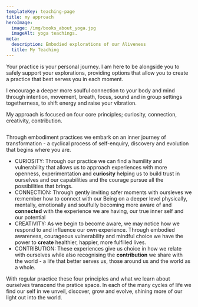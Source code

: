 ```yaml
---
templateKey: teaching-page
title: my approach
heroImage:
  image: /img/books_about_yoga.jpg
  imageAlt: yoga teachings.
meta:
  description: Embodied explorations of our Aliveness
  title: My Teaching
---
```

<p>Your practice is your personal journey. I am here to be alongside you to safely support your explorations, providing options that allow you to create a practice that best serves you in each moment.</p>
<p>I encourage a deeper more soulful connection to your body and mind through intention, movement, breath, focus, sound and in group settings togetherness, to shift energy and raise your vibration.</p>
<p>My approach is focused on four core principles; curiosity, connection, creativity, contribution.</p>
<p><img src="../img/the-4cs-21.jpg" alt=""></p>
<p>Through embodiment practices we embark on an inner journey of transformation - a cyclical process of self-enquiry, discovery and evolution that begins where you are.</p>
<ul>
<li>CURIOSITY: Through our practice we can find a humility and vulnerability that allows us to approach experiences with more openness, experimentation and <strong>curiosity</strong> helping us to build trust in ourselves and our capabilities and the courage pursue all the possibilities that brings.</li>
<li>CONNECTION: Through gently inviting safer moments with oursleves we re:member how to connect with our Being on a deeper level physically, mentally, emotionally and soulfully becoming more aware of and <strong>connected</strong> with the experience we are having, our true inner self and our potential</li>
<li>CREATIVITY: As we begin to become aware, we may notice how we respond to and influence our own experience. Through embodied awareness, courageous vulnerability and mindful choice we have the power to <strong>create</strong> healthier, happier, more fulfilled lives.</li>
<li>CONTRIBUTION: These experiences give us choice in how we relate with ourselves while also recognising the <strong>contribution</strong> we share with the world - a life that better serves us, those around us and the world as a whole.</li>
</ul>
<p>With regular practice these four principles and what we learn about ourselves transcend the pratice space. In each of the many cycles of life we find our self in we unveil, discover, grow and evolve, shining more of our light out into the world.</p>
